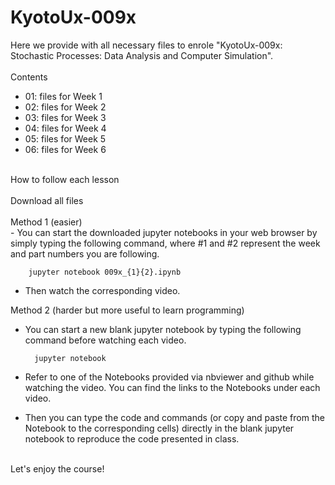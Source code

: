 # KyotoUx-009x

Here we provide with all necessary files to enrole "KyotoUx-009x: Stochastic Processes: Data Analysis and Computer Simulation".</br>
</br>
Contents</br>
- 01: files for Week 1</br>
- 02: files for Week 2</br>
- 03: files for Week 3</br>
- 04: files for Week 4</br>
- 05: files for Week 5</br>
- 06: files for Week 6</br>
</br>
How to follow each lesson</br>
</br>
Download all files </br>
</br>
Method 1 (easier)</br>
- You can start the downloaded jupyter notebooks in your web browser by simply typing the following command, where #1 and #2 represent the week and part numbers you are following.</br>

        jupyter notebook 009x_{1}{2}.ipynb

- Then watch the corresponding video.</br>

Method 2 (harder but more useful to learn programming)</br>
- You can start a new blank jupyter notebook by typing the following command before watching each video.
  
        jupyter notebook

- Refer to one of the Notebooks provided via nbviewer and github while watching the video. You can find the links to the Notebooks under each video.
- Then you can type the code and commands (or copy and paste from the Notebook to the corresponding cells) directly in the blank jupyter notebook to reproduce the code presented in class.
</br>  
Let's enjoy the course!</br>
  
